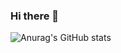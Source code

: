 ### Hi there 👋

![Anurag's GitHub stats](https://github-readme-stats.vercel.app/api?username=wyk172899&show_icons=true&theme=radical)
